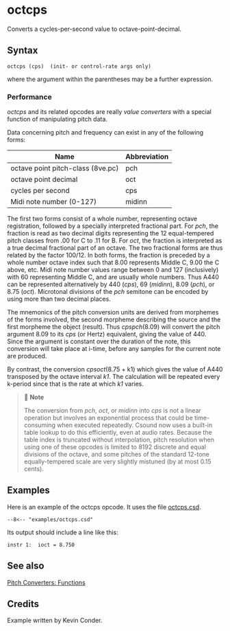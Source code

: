 <!--
id:octcps
category:Pitch Converters:Functions
-->
# octcps
Converts a cycles-per-second value to octave-point-decimal.

## Syntax
``` csound-orc
octcps (cps)  (init- or control-rate args only)
```

where the argument within the parentheses may be a further expression.

### Performance

_octcps_ and its related opcodes are really _value converters_ with a special function of manipulating pitch data.

Data concerning pitch and frequency can exist in any of the following forms:

| Name | Abbreviation |
|---|---|
| octave point pitch-class (8ve.pc) | pch |
| octave point decimal | oct |
| cycles per second | cps |
| Midi note number (0-127) | midinn |

The first two forms consist of a whole number, representing octave registration, followed by a specially interpreted fractional part. For _pch_, the fraction is read as two decimal digits representing the 12 equal-tempered pitch classes from .00 for C to .11 for B. For _oct_, the fraction is interpreted as a true decimal fractional part of an octave. The two fractional forms are thus related by the factor 100/12. In both forms, the fraction is preceded by a whole number octave index such that 8.00 represents Middle C, 9.00 the C above, etc. Midi note number values range between 0 and 127 (inclusively) with 60 representing Middle C, and are usually whole numbers. Thus A440 can be represented alternatively by 440 (_cps_), 69 (_midinn_), 8.09 (_pch_), or 8.75 (_oct_). Microtonal divisions of the _pch_ semitone can be encoded by using more than two decimal places.

The mnemonics of the pitch conversion units are derived from morphemes of the forms involved, the second morpheme describing the source and the first morpheme the object (result). Thus _cpspch_(8.09) will convert the pitch argument 8.09 to its _cps_ (or Hertz) equivalent, giving the value of 440. Since the argument is constant over the duration of the note, this conversion will take place at i-time, before any samples for the current note are produced.

By contrast, the conversion _cpsoct_(8.75 + k1) which gives the value of A440 transposed by the octave interval _k1_. The calculation will be repeated every k-period since that is the rate at which _k1_ varies.

> :memo: **Note**
>
> The conversion from _pch_, _oct_, or _midinn_ into _cps_ is not a linear operation but involves an exponential process that could be time-consuming when executed repeatedly. Csound now uses a built-in table lookup to do this efficiently, even at audio rates. Because the table index is truncated without interpolation, pitch resolution when using one of these opcodes is limited to 8192 discrete and equal divisions of the octave, and some pitches of the standard 12-tone equally-tempered scale are very slightly mistuned (by at most 0.15 cents).

## Examples

Here is an example of the octcps opcode. It uses the file [octcps.csd](../../examples/octcps.csd).

``` csound-csd title="Example of the octcps opcode." linenums="1"
--8<-- "examples/octcps.csd"
```

Its output should include a line like this:

```
instr 1:  ioct = 8.750
```

## See also

[Pitch Converters: Functions](../../pitch/funcs)

## Credits

Example written by Kevin Conder.
